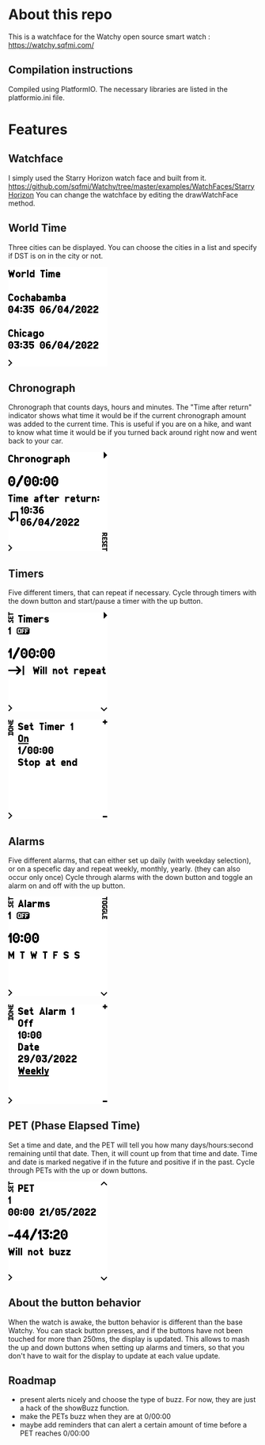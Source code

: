 # About this repo

This is a watchface for the Watchy open source smart watch : https://watchy.sqfmi.com/

## Compilation instructions
Compiled using PlatformIO.
The necessary libraries are listed in the platformio.ini file.

# Features

## Watchface
I simply used the Starry Horizon watch face and built from it.
https://github.com/sqfmi/Watchy/tree/master/examples/WatchFaces/StarryHorizon
You can change the watchface by editing the drawWatchFace method.

## World Time
Three cities can be displayed.
You can choose the cities in a list and specify if DST is on in the city or not.

![World Time](/readme_assets/wtime.png "World Time")

## Chronograph
Chronograph that counts days, hours and minutes.
The "Time after return" indicator shows what time it would be if the current chronograph amount was added to the current time.
This is useful if you are on a hike, and want to know what time it would be if you turned back around right now and went back to your car.

![Chronograph](/readme_assets/chrono.png "Chronograph")

## Timers
Five different timers, that can repeat if necessary.
Cycle through timers with the down button and start/pause a timer with the up button.

![Timer](/readme_assets/timer.png "Timer")

![Timer Set](/readme_assets/timerset.png "Timer Set")

## Alarms
Five different alarms, that can either set up daily (with weekday selection), or on a specefic day and repeat weekly, monthly, yearly. (they can also occur only once)
Cycle through alarms with the down button and toggle an alarm on and off with the up button.

![Alarm](/readme_assets/alarm.png "Alarm")

![Alarm Set](/readme_assets/alarmset.png "Alarm Set")

## PET (Phase Elapsed Time)
Set a time and date, and the PET will tell you how many days/hours:second remaining until that date.
Then, it will count up from that time and date.
Time and date is marked negative if in the future and positive if in the past.
Cycle through PETs with the up or down buttons.

![PET](/readme_assets/PET.png "PET")

## About the button behavior
When the watch is awake, the button behavior is different than the base Watchy.
You can stack button presses, and if the buttons have not been touched for more than 250ms, the display is updated.
This allows to mash the up and down buttons when setting up alarms and timers, so that you don't have to wait for the display to update at each value update.

## Roadmap

- present alerts nicely and choose the type of buzz. For now, they are just a hack of the showBuzz function.
- make the PETs buzz when they are at 0/00:00
- maybe add reminders that can alert a certain amount of time before a PET reaches 0/00:00
